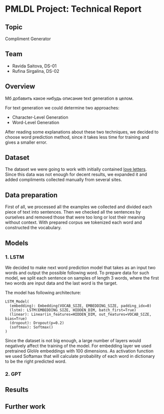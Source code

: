 # PMLDL Project: Technical Report


## Topic
Compliment Generator


## Team
* Ravida Saitova, DS-01
* Rufina Sirgalina, DS-02


## Overview

Мб добавить какое нибудь описание text generation в целом.

For text generation we could determine two approaches:
* Character-Level Generation
* Word-Level Generation

After reading some explanations about these two techniques, we decided to choose word prediction method, since it takes less time for training and gives a smaller error.


## Dataset

The dataset we were going to work with initially contained [love letters](https://www.kaggle.com/fillerink/love-letters). Since this data was not enough for decent results, we expanded it and added compliments collected manually from several sites.


## Data preparation

First of all, we processed all the examples we collected and divided each piece of text into sentences. Then we checked all the sentences by ourselves and removed those that were too long or lost their meaning without context. With prepared corpus we tokenized each word and constructed the vocabulary.  
  

## Models

### 1. LSTM

We decided to make next word prediction model that takes as an input two words and output the possible following word. To prepare data for such model, we split each sentence on samples of length 3 words, where the first two words are input data and the last word is the target.

The model has following architecture:
```
LSTM_Model(
  (embedding): Embedding(VOCAB_SIZE, EMBEDDING_SIZE, padding_idx=0)
  (lstm): LSTM(EMBEDDING_SIZE, HIDDEN_DIM, batch_first=True)
  (linear): Linear(in_features=HIDDEN_DIM, out_features=VOCAB_SIZE, bias=True)
  (dropout): Dropout(p=0.2)
  (softmax): Softmax()
)
```
Since the dataset is not big enough, a large number of layers would negatively affect the training of the model. For embedding layer we used pretrained GloVe embeddings with 100 dimensions. As activation function we used Softamax that will calculate probability of each word in dictionary to be the right predicted word.
 


### 2. GPT

## Results

## Further work

